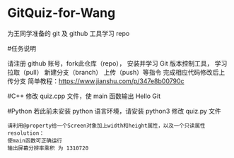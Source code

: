 # GitQuiz-for-Wang

为王同学准备的 git 及 github 工具学习 repo

#任务说明

请注册 github 账号，fork此仓库（repo），
安装并学习 Git 版本控制工具，
学习拉取（pull） 新建分支（branch） 上传（push）等指令 
完成相应代码修改后上传分支
简单教程：https://www.jianshu.com/p/347e8b00790c

#C++
修改 quiz.cpp 文件，使 main 函数输出 Hello Git

#Python
若此前未安装 python 语言环境，请安装 python3
修改 quiz.py 文件

```
请利用@property给一个Screen对象加上width和height属性，以及一个只读属性resolution：
使main函数可正确运行
输出屏幕分辨率乘积 为 1310720
```
